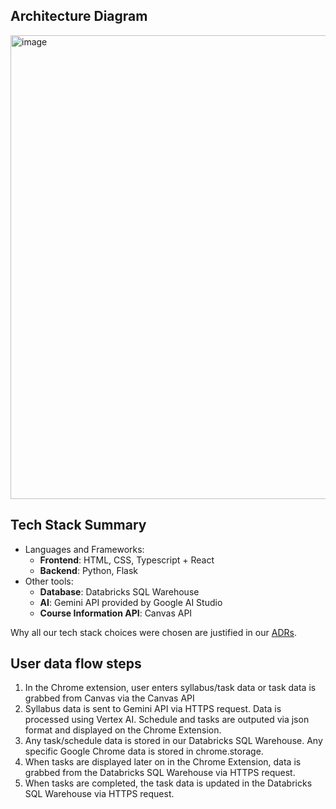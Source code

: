 ## Architecture Diagram

<img width="1320" height="742" alt="image" src="https://github.com/user-attachments/assets/8b0c23e5-dae0-4e11-9b8a-e5af32c15d04" />

## Tech Stack Summary

- Languages and Frameworks:
  - **Frontend**: HTML, CSS, Typescript + React
  - **Backend**: Python, Flask
- Other tools:
  - **Database**: Databricks SQL Warehouse
  - **AI**: Gemini API provided by Google AI Studio
  - **Course Information API**: Canvas API

Why all our tech stack choices were chosen are justified in our [ADRs](adrs/README.md).

## User data flow steps
1. In the Chrome extension, user enters syllabus/task data or task data is grabbed from Canvas via the Canvas API
2. Syllabus data is sent to Gemini API via HTTPS request. Data is processed using Vertex AI. Schedule and tasks are outputed via json format and displayed on the Chrome Extension.
3. Any task/schedule data is stored in our Databricks SQL Warehouse. Any specific Google Chrome data is stored in chrome.storage.
4. When tasks are displayed later on in the Chrome Extension, data is grabbed from the Databricks SQL Warehouse via HTTPS request.
5. When tasks are completed, the task data is updated in the Databricks SQL Warehouse via HTTPS request. 
